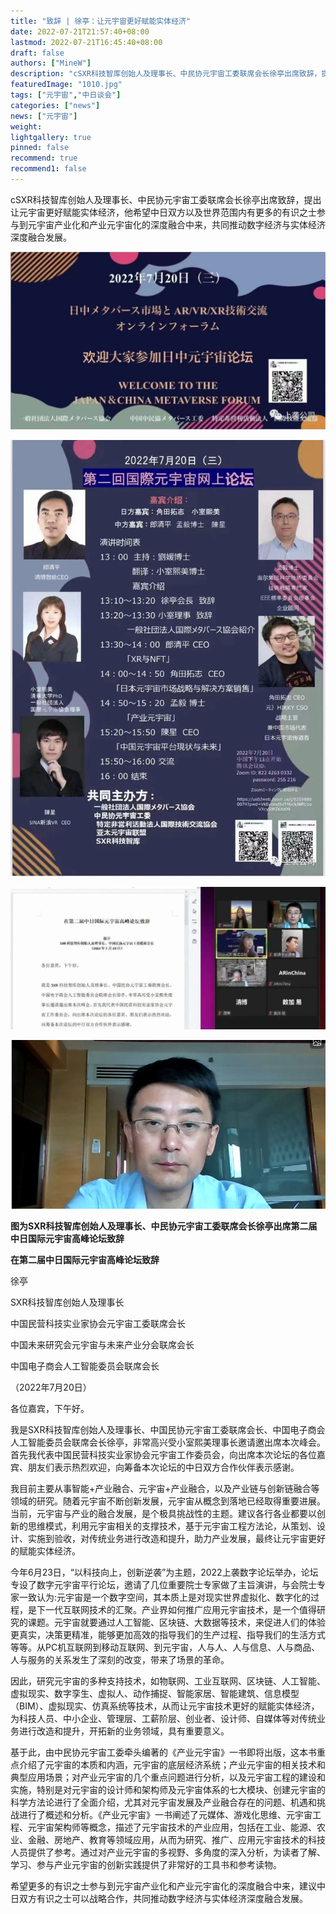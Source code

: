 ```yaml
---
title: "致辞 | 徐亭：让元宇宙更好赋能实体经济"
date: 2022-07-21T21:57:40+08:00
lastmod: 2022-07-21T16:45:40+08:00
draft: false
authors: ["MineW"]
description: "cSXR科技智库创始人及理事长、中民协元宇宙工委联席会长徐亭出席致辞，提出让元宇宙更好赋能实体经济，他希望中日双方以及世界范围内有更多的有识之士参与到元宇宙产业化和产业元宇宙化的深度融合中来，共同推动数字经济与实体经济深度融合发展。"
featuredImage: "1010.jpg"
tags: ["元宇宙","中日谈会"]
categories: ["news"]
news: ["元宇宙"]
weight: 
lightgallery: true
pinned: false
recommend: true
recommend1: false
---
```


cSXR科技智库创始人及理事长、中民协元宇宙工委联席会长徐亭出席致辞，提出让元宇宙更好赋能实体经济，他希望中日双方以及世界范围内有更多的有识之士参与到元宇宙产业化和产业元宇宙化的深度融合中来，共同推动数字经济与实体经济深度融合发展。



![z3](z3.jpg)

![640](640.jpg)

![z1](z1.jpg)

![z2](z2.jpg)

**图为SXR科技智库创始人及理事长、中民协元宇宙工委联席会长徐亭出席第二届中日国际元宇宙高峰论坛致辞**



**在第二届中日国际元宇宙高峰论坛致辞**



徐亭

SXR科技智库创始人及理事长

中国民营科技实业家协会元宇宙工委联席会长

中国未来研究会元宇宙与未来产业分会联席会长

中国电子商会人工智能委员会联席会长

（2022年7月20日）



各位嘉宾，下午好。



我是SXR科技智库创始人及理事长、中国民协元宇宙工委联席会长、中国电子商会人工智能委员会联席会长徐亭，非常高兴受小室熙美理事长邀请邀出席本次峰会。首先我代表中国民营科技实业家协会元宇宙工作委员会，向出席本次论坛的各位嘉宾、朋友们表示热烈欢迎，向筹备本次论坛的中日双方合作伙伴表示感谢。



我目前主要从事智能+产业融合、元宇宙+产业融合，以及产业链与创新链融合等领域的研究。随着元宇宙不断创新发展，元宇宙从概念到落地已经取得重要进展。当前，元宇宙与产业的融合发展，是个极具挑战性的主题。建议各行各业都要以创新的思维模式，利用元宇宙相关的支撑技术，基于元宇宙工程方法论，从策划、设计、实施到验收，对传统业务进行改造和提升，助力产业发展，最终让元宇宙更好的赋能实体经济。



今年6月23日，“以科技向上，创新逆袭”为主题，2022上袭数字论坛举办，论坛专设了数字元宇宙平行论坛，邀请了几位重要院士专家做了主旨演讲，与会院士专家一致认为:元宇宙是一个数字空间，其本质上是对现实世界虚拟化、数字化的过程，是下一代互联网技术的汇聚。产业界如何推广应用元宇宙技术，是一个值得研究的课题。元宇宙就要通过人工智能、区块链、大数据等技术，来促进人们的体验更真实，决策更精准，能够更加高效的指导我们的生产过程、指导我们的生活方式等等。从PC机互联网到移动互联网、到元宇宙，人与人、人与信息、人与商品、人与服务的关系发生了深刻的改变，带来了场景的革命。



因此，研究元宇宙的多种支持技术，如物联网、工业互联网、区块链、人工智能、虚拟现实、数字孪生、虚拟人、动作捕捉、智能家居、智能建筑、信息模型（BIM）、虚拟现实、仿真系统等技术，从而让元宇宙技术更好的赋能实体经济，为科技人员、中小企业、管理层、工薪阶层、创业者、设计师、自媒体等对传统业务进行改造和提升，开拓新的业务领域，具有重要意义。



基于此，由中民协元宇宙工委牵头编著的《产业元宇宙》一书即将出版，这本书重点介绍了元宇宙的本质和内涵，元宇宙的底层经济系统；产业元宇宙的相关技术和典型应用场景；对产业元宇宙的几个重点问题进行分析，以及元宇宙工程的建设和实施，特别是对元宇宙的设计师和架构师及元宇宙体系的七大模块、创建元宇宙的科学方法论进行了全面介绍，尤其对元宇宙发展及产业融合存在的问题、机遇和挑战进行了概述和分析。《产业元宇宙》一书阐述了元媒体、游戏化思维、元宇宙工程、元宇宙架构师等概念，描述了元宇宙技术的产业应用，包括在工业、能源、农业、金融、房地产、教育等领域应用，从而为研究、推广、应用元宇宙技术的科技人员提供了参考。通过对产业元宇宙的多视野、多角度的深入分析，为读者了解、学习、参与产业元宇宙的创新实践提供了非常好的工具书和参考读物。



希望更多的有识之士参与到元宇宙产业化和产业元宇宙化的深度融合中来，建议中日双方有识之士可以战略合作，共同推动数字经济与实体经济深度融合发展。

